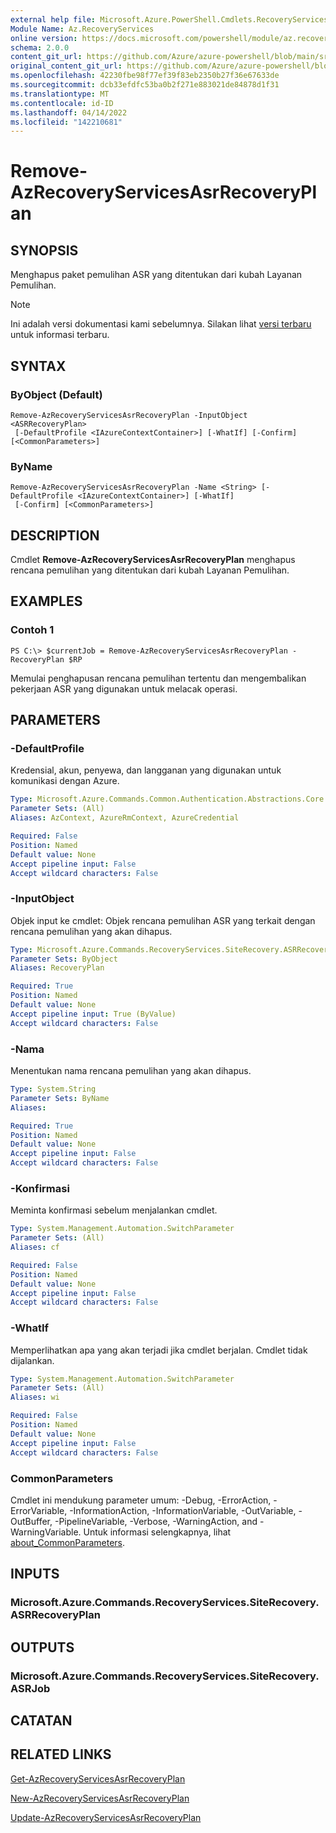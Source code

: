 ```yaml
---
external help file: Microsoft.Azure.PowerShell.Cmdlets.RecoveryServices.SiteRecovery.dll-Help.xml
Module Name: Az.RecoveryServices
online version: https://docs.microsoft.com/powershell/module/az.recoveryservices/remove-azrecoveryservicesasrrecoveryplan
schema: 2.0.0
content_git_url: https://github.com/Azure/azure-powershell/blob/main/src/RecoveryServices/RecoveryServices/help/Remove-AzRecoveryServicesAsrRecoveryPlan.md
original_content_git_url: https://github.com/Azure/azure-powershell/blob/main/src/RecoveryServices/RecoveryServices/help/Remove-AzRecoveryServicesAsrRecoveryPlan.md
ms.openlocfilehash: 42230fbe98f77ef39f83eb2350b27f36e67633de
ms.sourcegitcommit: dcb33efdfc53ba0b2f271e883021de84878d1f31
ms.translationtype: MT
ms.contentlocale: id-ID
ms.lasthandoff: 04/14/2022
ms.locfileid: "142210681"
---
```

# Remove-AzRecoveryServicesAsrRecoveryPlan

## SYNOPSIS
Menghapus paket pemulihan ASR yang ditentukan dari kubah Layanan Pemulihan.

> [!NOTE]
>Ini adalah versi dokumentasi kami sebelumnya. Silakan lihat [versi terbaru](/powershell/module/az.recoveryservices/remove-azrecoveryservicesasrrecoveryplan) untuk informasi terbaru.

## SYNTAX

### ByObject (Default)
```
Remove-AzRecoveryServicesAsrRecoveryPlan -InputObject <ASRRecoveryPlan>
 [-DefaultProfile <IAzureContextContainer>] [-WhatIf] [-Confirm] [<CommonParameters>]
```

### ByName
```
Remove-AzRecoveryServicesAsrRecoveryPlan -Name <String> [-DefaultProfile <IAzureContextContainer>] [-WhatIf]
 [-Confirm] [<CommonParameters>]
```

## DESCRIPTION
Cmdlet **Remove-AzRecoveryServicesAsrRecoveryPlan** menghapus rencana pemulihan yang ditentukan dari kubah Layanan Pemulihan.

## EXAMPLES

### Contoh 1
```
PS C:\> $currentJob = Remove-AzRecoveryServicesAsrRecoveryPlan -RecoveryPlan $RP
```

Memulai penghapusan rencana pemulihan tertentu dan mengembalikan pekerjaan ASR yang digunakan untuk melacak operasi.

## PARAMETERS

### -DefaultProfile
Kredensial, akun, penyewa, dan langganan yang digunakan untuk komunikasi dengan Azure.


```yaml
Type: Microsoft.Azure.Commands.Common.Authentication.Abstractions.Core.IAzureContextContainer
Parameter Sets: (All)
Aliases: AzContext, AzureRmContext, AzureCredential

Required: False
Position: Named
Default value: None
Accept pipeline input: False
Accept wildcard characters: False
```

### -InputObject
Objek input ke cmdlet: Objek rencana pemulihan ASR yang terkait dengan rencana pemulihan yang akan dihapus.

```yaml
Type: Microsoft.Azure.Commands.RecoveryServices.SiteRecovery.ASRRecoveryPlan
Parameter Sets: ByObject
Aliases: RecoveryPlan

Required: True
Position: Named
Default value: None
Accept pipeline input: True (ByValue)
Accept wildcard characters: False
```

### -Nama
Menentukan nama rencana pemulihan yang akan dihapus.

```yaml
Type: System.String
Parameter Sets: ByName
Aliases:

Required: True
Position: Named
Default value: None
Accept pipeline input: False
Accept wildcard characters: False
```

### -Konfirmasi
Meminta konfirmasi sebelum menjalankan cmdlet.

```yaml
Type: System.Management.Automation.SwitchParameter
Parameter Sets: (All)
Aliases: cf

Required: False
Position: Named
Default value: None
Accept pipeline input: False
Accept wildcard characters: False
```

### -WhatIf
Memperlihatkan apa yang akan terjadi jika cmdlet berjalan. Cmdlet tidak dijalankan.

```yaml
Type: System.Management.Automation.SwitchParameter
Parameter Sets: (All)
Aliases: wi

Required: False
Position: Named
Default value: None
Accept pipeline input: False
Accept wildcard characters: False
```

### CommonParameters
Cmdlet ini mendukung parameter umum: -Debug, -ErrorAction, -ErrorVariable, -InformationAction, -InformationVariable, -OutVariable, -OutBuffer, -PipelineVariable, -Verbose, -WarningAction, and -WarningVariable. Untuk informasi selengkapnya, lihat [about_CommonParameters](http://go.microsoft.com/fwlink/?LinkID=113216).

## INPUTS

### Microsoft.Azure.Commands.RecoveryServices.SiteRecovery.ASRRecoveryPlan

## OUTPUTS

### Microsoft.Azure.Commands.RecoveryServices.SiteRecovery.ASRJob

## CATATAN

## RELATED LINKS

[Get-AzRecoveryServicesAsrRecoveryPlan](./Get-AzRecoveryServicesAsrRecoveryPlan.md)

[New-AzRecoveryServicesAsrRecoveryPlan](./New-AzRecoveryServicesAsrRecoveryPlan.md)

[Update-AzRecoveryServicesAsrRecoveryPlan](./Update-AzRecoveryServicesAsrRecoveryPlan.md)


